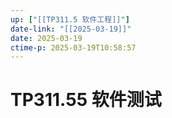 ```yaml
---
up: ["[[TP311.5 软件工程]]"]
date-link: "[[2025-03-19]]"
date: 2025-03-19
ctime-p: 2025-03-19T10:58:57
---
```


# TP311.55 软件测试
